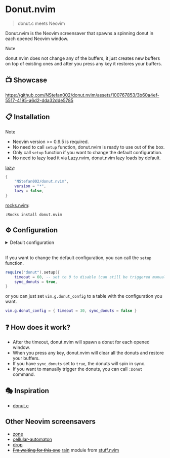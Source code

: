 # Donut.nvim

> donut.c meets Neovim

Donut.nvim is the Neovim screensaver that spawns a spinning donut in each opened Neovim window.

> [!NOTE]
>
> donut.nvim does not change any of the buffers, it just creates new buffers on top of existing ones
and after you press any key it restores your buffers.

## 📺 Showcase


https://github.com/NStefan002/donut.nvim/assets/100767853/3b60a4ef-5517-4195-a6d2-dda32dde5785



## 📋 Installation

> [!NOTE]
>
> -   Neovim version >= 0.9.5 is required.
> -   No need to call `setup` function, donut.nvim is ready to use out of the box.
> -   Only call `setup` function if you want to change the default configuration.
> -   No need to lazy load it via Lazy.nvim, donut.nvim lazy loads by default.


[lazy](https://github.com/folke/lazy.nvim):

```lua
{
    "NStefan002/donut.nvim",
    version = "*",
    lazy = false,
}
```

[rocks.nvim](https://github.com/nvim-neorocks/rocks.nvim):

`:Rocks install donut.nvim`

## ⚙️ Configuration

<details>
    <summary>Default configuration</summary>

```lua
{
    timeout = 300,
    sync_donuts = false,
}
```
</details>

\
If you want to change the default configuration, you can call the `setup` function.

```lua
require("donut").setup({
    timeout = 60, -- set to 0 to disable (can still be triggered manually with :Donut command)
    sync_donuts = true,
}
```
or you can just set `vim.g.donut_config` to a table with the configuration you want.

```lua
vim.g.donut_config = { timeout = 30, sync_donuts = false }
```

## ❓ How does it work?

-   After the timeout, donut.nvim will spawn a donut for each opened window.
-   When you press any key, donut.nvim will clear all the donuts and restore your buffers.
-   If you have `sync_donuts` set to `true`, the donuts will spin in sync.
-   If you want to manually trigger the donuts, you can call `:Donut` command.


## 🎭 Inspiration

-   [donut.c](https://www.a1k0n.net/2011/07/20/donut-math.html)

## Other Neovim screensavers

-   [zone](https://github.com/tamton-aquib/zone.nvim)
-   [cellular-automaton](https://github.com/Eandrju/cellular-automaton.nvim)
-   [drop](https://github.com/folke/drop.nvim)
-   ~~[I'm waiting for this one](https://www.reddit.com/r/neovim/comments/1bsebep/raining_inside_neovim/)~~ [rain](https://github.com/tamton-aquib/stuff.nvim/blob/main/lua/rain.lua) module from [stuff.nvim](https://github.com/tamton-aquib/stuff.nvim)
